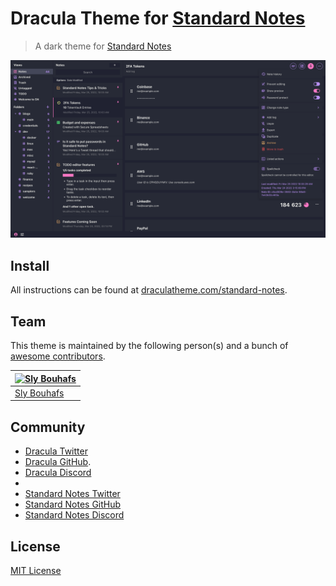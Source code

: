 # Dracula Theme for [Standard Notes](https://standardnotes.com/)

> A dark theme for [Standard Notes](https://standardnotes.com/)

![Screenshot](./screenshot.png)

## Install

All instructions can be found at [draculatheme.com/standard-notes](https://draculatheme.com/standard-notes).

## Team

This theme is maintained by the following person(s) and a bunch of [awesome contributors](https://github.com/dracula/standard-notes/graphs/contributors).

| [![Sly Bouhafs](https://avatars2.githubusercontent.com/u/1410462?s=70&u=fe1625aee7efcd85a64ddabfe4e415151c6be55d&v=4)](https://github.com/slybouhafs) |
| ----------------------------------------------------------------------------------------------------------------------------------------------------- |
| [Sly Bouhafs](https://github.com/slybouhafs)                                                                                                          |

## Community

- [Dracula Twitter](https://twitter.com/draculatheme)
- [Dracula GitHub](https://github.com/dracula/dracula-theme/discussions).
- [Dracula Discord](https://draculatheme.com/discord-invite)
-
- [Standard Notes Twitter](https://twitter.com/standardnotes)
- [Standard Notes GitHub](https://github.com/standardnotes)
- [Standard Notes Discord](https://standardnotes.com/discord)

## License

[MIT License](./LICENSE)
